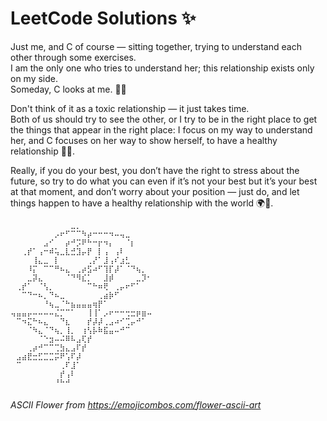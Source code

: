 # LeetCode Solutions ✨

Just me, and C of course — sitting together, trying to understand each other through some exercises.  
I am the only one who tries to understand her; this relationship exists only on my side.  
Someday, C looks at me. 🚀💡

Don't think of it as a toxic relationship — it just takes time.  
Both of us should try to see the other, or I try to be in the right place to get the things that appear in the right place: I focus on my way to understand her, and C focuses on her way to show herself, to have a healthy relationship 🌱✨.

Really, if you do your best, you don’t have the right to stress about the future, so try to do what you can even if it’s not your best but it’s your best at that moment, and don’t worry about your position — just do, and let things happen to have a healthy relationship with the world 🌍💫.

```text
⠀⠀⠀⠀⠀⠀⠀⠀⠀⠀⠀⣀⡀⠀⠀⠀⠀⠀⠀⠀⠀⠀⠀⠀⠀⠀
⠀⠀⠀⠀⠀⠀⠀⠀⡠⠖⠋⠉⠉⠳⡴⠒⠒⠒⠲⠤⢤⣀⠀⠀⠀⠀
⠀⠀⠀⠀⠀⠀⣠⠊⠀⠀⡴⠚⡩⠟⠓⠒⡖⠲⡄⠀⠀⠈⡆⠀⠀⠀
⠀⠀⢀⡞⠁⢠⠒⠾⢥⣀⣇⣚⣹⡤⡟⠀⡇⢠⠀⢠⠇⠀⠀⠀⠀⠀
⠀⠀⠀⠀⢸⣄⣀⠀⡇⠀⠀⠀⠀⠀⢀⡜⠁⣸⢠⠎⣰⣃⠀⠀⠀⠀
⠀⠀⠀⠸⡍⠀⠉⠉⠛⠦⣄⠀⢀⡴⣫⠴⠋⢹⡏⡼⠁⠈⠙⢦⡀⠀
⠀⠀⠀⣀⡽⣄⠀⠀⠀⠀⠈⠙⠻⣎⡁⠀⠀⣸⡾⠀⠀⠀⠀⣀⡹⠂
⠀⢀⡞⠁⠀⠈⢣⡀⠀⠀⠀⠀⠀⠀⠉⠓⠶⢟⠀⢀⡤⠖⠋⠁⠀⠀
⠀⠀⠉⠙⠒⠦⡀⠙⠦⣀⠀⠀⠀⠀⠀⠀⢀⣴⡷⠋⠀⠀⠀⠀⠀⠀
⠀⠀⠀⠀⠀⠀⠘⢦⣀⠈⠓⣦⣤⣤⣤⢶⡟⠁⠀⠀⠀⠀⠀⠀⠀⠀
⢤⣤⣤⡤⠤⠤⠤⠤⣌⡉⠉⠁⠀⠀⢸⢸⠁⡠⠖⠒⠒⢒⣒⡶⣶⠤
⠀⠉⠲⣍⠓⠦⣄⠀⠀⠙⣆⠀⠀⠀⡞⡼⡼⢀⣠⠴⠊⢉⡤⠚⠁⠀
⠀⠀⠀⠈⠳⣄⠈⠙⢦⡀⢸⡀⠀⢰⢣⡧⠷⣯⣤⠤⠚⠉⠀⠀⠀⠀
⠀⠀⠀⠀⠀⠈⠑⣲⠤⠬⠿⠧⣠⢏⡞⠀⠀⠀⠀⠀⠀⠀⠀⠀⠀⠀
⠀⠀⠀⢀⡴⠚⠉⠉⢉⣳⣄⣠⠏⡞⠀⠀⠀⠀⠀⠀⠀⠀⠀⠀⠀⠀
⠀⣠⣴⣟⣒⣋⣉⣉⡭⠟⢡⠏⡼⠀⠀⠀⠀⠀⠀⠀⠀⠀⠀⠀⠀⠀
⠀⠉⠀⠀⠀⠀⠀⠀⠀⢀⠏⣸⠁⠀⠀⠀⠀⠀⠀⠀⠀⠀⠀⠀⠀⠀
⠀⠀⠀⠀⠀⠀⠀⠀⠀⡞⢠⠇⠀⠀⠀⠀⠀⠀⠀⠀⠀⠀⠀⠀⠀⠀
⠀⠀⠀⠀⠀⠀⠀⠀⠘⠓⠚⠀⠀⠀⠀⠀⠀⠀⠀⠀⠀⠀⠀⠀⠀⠀
```

###### ASCII Flower from https://emojicombos.com/flower-ascii-art


